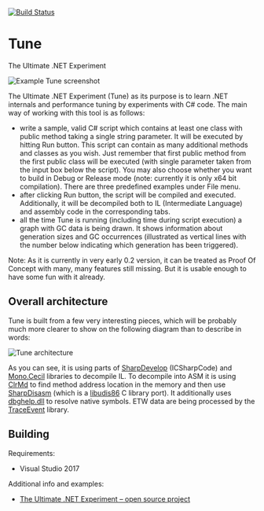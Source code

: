 [![Build Status](https://gritstep.visualstudio.com/Tune/_apis/build/status/kkokosa.Tune)](https://gritstep.visualstudio.com/Tune/_build/latest?definitionId=1)

# Tune
The Ultimate .NET Experiment

![Example Tune screenshot](/Docs/tune_screenshot01.png)

The Ultimate .NET Experiment (Tune) as its purpose is to learn .NET internals and performance tuning by experiments with C# code. The main way of working with this tool is as follows:
* write a sample, valid C# script which contains at least one class with public method taking a single string parameter. It will be executed by hitting Run button. This script can contain as many additional methods and classes as you wish. Just remember that first public method from the first public class will be executed (with single parameter taken from the input box below the script). You may also choose whether you want to build in Debug or Release mode (note: currently it is only x64 bit compilation). There are three predefined examples under File menu.
* after clicking Run button, the script will be compiled and executed. Additionally, it will be decompiled both to IL (Intermediate Language) and assembly code in the corresponding tabs.
* all the time Tune is running (including time during script execution) a graph with GC data is being drawn. It shows information about generation sizes and GC occurrences (illustrated as vertical lines with the number below indicating which generation has been triggered).

Note: As it is currently in very early 0.2 version, it can be treated as Proof Of Concept with many, many features still missing. But it is usable enough to have some fun with it already.

## Overall architecture

Tune is built from a few very interesting pieces, which will be probably much more clearer to show on the following diagram than to describe in words:

![Tune architecture](/Docs/tune_architecture.png)

As you can see, it is using parts of [SharpDevelop](http://www.icsharpcode.net/) (ICSharpCode) and [Mono.Cecil](http://www.mono-project.com/docs/tools+libraries/libraries/Mono.Cecil/) libraries to decompile IL. To decompile into ASM it is using [ClrMd](https://github.com/Microsoft/clrmd) to find method address location in the memory and then use [SharpDisasm](https://sharpdisasm.codeplex.com/) (which is a [libudis86](http://udis86.sourceforge.net/) C library port). It additionally uses [dbghelp.dll](https://msdn.microsoft.com/en-us/library/windows/desktop/ms679309) to resolve native symbols. ETW data are being processed by the [TraceEvent](https://www.nuget.org/packages/Microsoft.Diagnostics.Tracing.TraceEvent/) library.

## Building

Requirements:
* Visual Studio 2017

Additional info and examples:
* [The Ultimate .NET Experiment – open source project](http://tooslowexception.com/the-ultimate-net-experiment-project/)